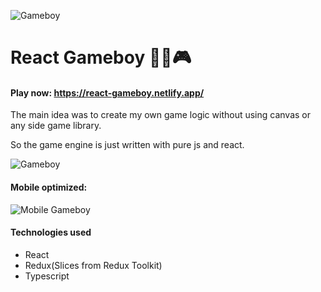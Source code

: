 
![Gameboy](https://i.imgur.com/NVd0JE7.png)


# React Gameboy 🐍🍎🎮

#### Play now: https://react-gameboy.netlify.app/

The main idea was to create my own game logic without using canvas or any side game library. 

So the game engine is just written with pure js and react.

![Gameboy](https://i.imgur.com/hc96tls.gif)

#### Mobile optimized:
![Mobile Gameboy](https://i.imgur.com/wowXW6C.gif)

#### Technologies used
- React
- Redux(Slices from Redux Toolkit)
- Typescript
